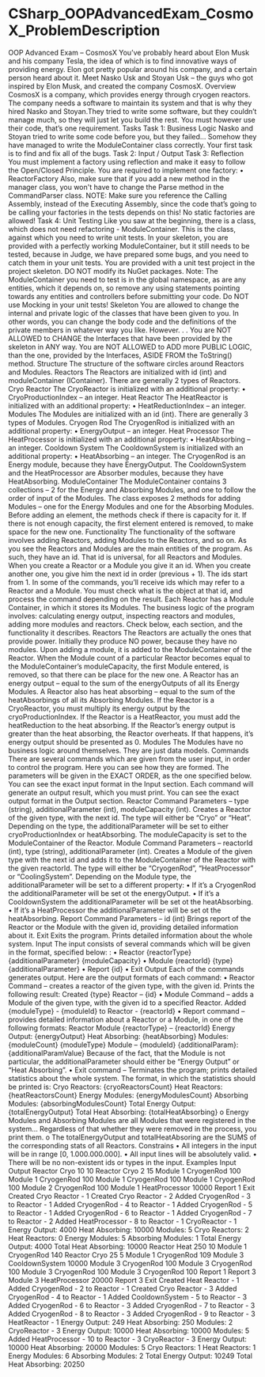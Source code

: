 # CSharp_OOPAdvancedExam_CosmoX_ProblemDescription

OOP Advanced Exam – CosmosX
You’ve probably heard about Elon Musk and his company Tesla, the idea of which is to find innovative ways of providing energy. Elon got pretty popular around his company, and a certain person heard about it. Meet Nasko Usk and Stoyan Usk – the guys who got inspired by Elon Musk, and created the company CosmosX. 
Overview
CosmosX is a company, which provides energy through cryogen reactors. The company needs a software to maintain its system and that is why they hired Nasko and Stoyаn.They tried to write some software, but they couldn’t manage much, so they will just let you build the rest. You must however use their code, that’s one requirement. 
Tasks
Task 1: Business Logic
Nasko and Stoyan tried to write some code before you, but they failed… Somehow they have managed to write the ModuleContainer class correctly. 
Your first task is to find and fix all of the bugs.
Task 2: Input / Output
Task 3: Reflection
You must implement а factory using reflection and make it easy to follow the Open/Closed Principle. You are required to implement one factory:
•	ReactorFactory
Also, make sure that if you add a new method in the manager class, you won't have to change the Parse method in the CommandParser class.
NOTE: Make sure you reference the Calling Assembly, instead of the Executing Assembly, since the code that’s going to be calling your factories in the tests depends on this!
No static factories are allowed!
Task 4: Unit Testing
Like you saw at the beginning, there is а class, which does not need refactoring - ModuleContainer. This is the class, against which you need to write unit tests. In your skeleton, you are provided with a perfectly working ModuleContainer, but it still needs to be tested, because in Judge, we have prepared some bugs, and you need to catch them in your unit tests.
You are provided with a unit test project in the project skeleton. DO NOT modify its NuGet packages.
Note: The ModuleContainer you need to test is in the global namespace, as are any entities, which it depends on, so remove any using statements pointing towards any entities and controllers before submitting your code.
Do NOT use Mocking in your unit tests!
Skeleton
You are allowed to change the internal and private logic of the classes that have been given to you. 
In other words, you can change the body code and the definitions of the private members in whatever 
way you like. 
However. . .
You are NOT ALLOWED to CHANGE the Interfaces that have been provided by the skeleton in ANY way. 
You are NOT ALLOWED to ADD more PUBLIC LOGIC, than the one, provided by the Interfaces, ASIDE FROM the ToString() method.
Structure
The structure of the software circles around Reactors and Modules.
Reactors
The Reactors are initialized with id (int) and moduleContainer (IContainer). 
There are generally 2 types of Reactors.
Cryo Reactor
The CryoReactor is initialized with an additional property:
•	CryoProductionIndex – an integer.
Heat Reactor
The HeatReactor is initialized with an additional property:
•	HeatReductionIndex – an integer.
Modules
The Modules are initialized with an id (int).
There are generally 3 types of Modules.
Cryogen Rod
The CryogenRod is initialized with an additional property:
•	EnergyOutput – an integer.
Heat Processor
The HeatProcessor is initialized with an additional property:
•	HeatAbsorbing – an integer.
Cooldown System
The CooldownSystem is initialized with an additional property:
•	HeatAbsorbing – an integer.
The CryogenRod is an Energy module, because they have EnergyOutput.
The CooldownSystem and the HeatProcessor are Absorber modules, because they have HeatAbsorbing.
ModuleContainer
The ModuleContainer contains 3 collections – 2 for the Energy and Absorbing Modules, and one to follow the order of input of the Modules. 
The class exposes 2 methods for adding Modules – one for the Energy Modules and one for the Absorbing Modules.
Before adding an element, the methods check if there is capacity for it. If there is not enough capacity, the first element entered is removed, to make space for the new one.
Functionality
The functionality of the software involves adding Reactors, adding Modules to the Reactors, and so on. As you see the Reactors and Modules are the main entities of the program. As such, they have an id. That id is universal, for all Reactors and Modules. When you create a Reactor or a Module you give it an id. When you create another one, you give him the next id in order (previous + 1). The ids start from 1.
In some of the commands, you’ll receive ids which may refer to a Reactor and a Module. You must check what is the object at that id, and process the command depending on the result.
Each Reactor has a Module Container, in which it stores its Modules. 
The business logic of the program involves: calculating energy output, inspecting reactors and modules, adding more modules and reactors.
Check below, each section, and the functionality it describes.
Reactors
The Reactors are actually the ones that provide power. Initially they produce NO power, because they have no modules. Upon adding a module, it is added to the ModuleContainer of the Reactor.
When the Module count of a particular Reactor becomes equal to the ModuleContainer’s  moduleCapacity, the first Module entered, is removed, so that there can be place for the new one.
A Reactor has an energy output – equal to the sum of the energyOutputs of all its Energy Modules.
A Reactor also has heat absorbing – equal to the sum of the heatAbsorbings of all its Absorbing Modules.
If the Reactor is a CryoReactor, you must multiply its energy output by the cryoProductionIndex.
If the Reactor is a HeatReactor, you must add the heatReduction to the heat absorbing.
If the Reactor’s energy output is greater than the heat absorbing, the Reactor overheats. If that happens, it’s energy output should be presented as 0.
Modules
The Modules have no business logic around themselves. They are just data models.
Commands
There are several commands which are given from the user input, in order to control the program. 
Here you can see how they are formed. 
The parameters will be given in the EXACT ORDER, as the one specified below. 
You can see the exact input format in the Input section.
Each command will generate an output result, which you must print.
You can see the exact output format in the Output section.
Reactor Command
Parameters – type (string), additionalParameter (int), moduleCapacity (int).
Creates a Reactor of the given type, with the next id. 
The type will either be “Cryo” or “Heat”.
Depending on the type, the additionalParameter will be set to either cryoProductionIndex or heatAbsorbing.
The moduleCapacity is set to the ModuleContainer of the Reactor.
Module Command
Parameters – reactorId (int), type (string), additionalParameter (int).
Creates a Module of the given type with the next id and adds it to the ModuleContainer of the Reactor with the given reactorId.
The type will either be “CryogenRod”, “HeatProcessor” or “CoolingSystem”.
Depending on the Module type, the additionalParameter will be set to a different property:
•	If it’s a CryogenRod the additionalParameter will be set ot the energyOutput.
•	If it’s a CooldownSystem the additionalParameter will be set ot the heatAbsorbing.
•	If it’s a HeatProcessor the additionalParameter will be set ot the heatAbsorbing.
Report Command
Parameters – id (int)
Brings report of the Reactor or the Module with the given id, providing detailed information about it.
Exit
Exits the program. Prints detailed information about the whole system.
Input
The input consists of several commands which will be given in the format, specified below:	:
•	Reactor {reactorType} {additionalParameter} {moduleCapacity}
•	Module {reactorId} {type} {additionalParameter}
•	Report {id}
•	Exit
Output
Each of the commands generates output. Here are the output formats of each command:
•	Reactor Command – creates a reactor of the given type, with the given id. Prints the following result:
Created {type} Reactor – {id}
•	Module Command – adds a Module of the given type, with the given id to a specified Reactor.
Added {moduleType} - {moduleId} to Reactor - {reactorId}
•	Report command – provides detailed information about a Reactor or a Module, in one of the following formats:
Reactor	Module
{reactorType} – {reactorId}
Energy Output: {energyOutput}
Heat Absorbing: {heatAbsorbing}
Modules: {moduleCount}	{moduleType} Module – {moduleId}
{additionalParam}: {additionalParamValue}
Because of the fact, that the Module is not particular, the additionalParameter should either be “Energy Output” or “Heat Absorbing”.
•	Exit command – Terminates the program; prints detailed statistics about the whole system. The format, in which the statistics should be printed is:
Cryo Reactors: {cryoReactorsCount}
Heat Reactors: {heatReactorsCount}
Energy Modules: {energyModulesCount}
Absorbing Modules: {absorbingModulesCount}
Total Energy Output: {totalEnergyOutput}
Total Heat Absorbing: {totalHeatAbsorbing}
o	Energy Modules and Absorbing Modules are all Modules that were registered in the system… Regardless of that whether they were removed in the process, you print them.
o	The totalEnergyOutput and totalHeatAbsoring are the SUMS of the corresponding stats of all Reactors.
Constrains
•	All integers in the input will be in range [0, 1.000.000.000].
•	All input lines will be absolutely valid.
•	There will be no non-existent ids or types in the input.
Examples
Input	Output
Reactor Cryo 10 10
Reactor Cryo 2 15
Module 1 CryogenRod 100
Module 1 CryogenRod 100
Module 1 CryogenRod 100
Module 1 CryogenRod 100
Module 2 CryogenRod 100
Module 1 HeatProcessor 10000
Report 1
Exit
	Created Cryo Reactor - 1
Created Cryo Reactor - 2
Added CryogenRod - 3 to Reactor - 1
Added CryogenRod - 4 to Reactor - 1
Added CryogenRod - 5 to Reactor - 1
Added CryogenRod - 6 to Reactor - 1
Added CryogenRod - 7 to Reactor - 2
Added HeatProcessor - 8 to Reactor - 1
CryoReactor - 1
Energy Output: 4000
Heat Absorbing: 10000
Modules: 5
Cryo Reactors: 2
Heat Reactors: 0
Energy Modules: 5
Absorbing Modules: 1
Total Energy Output: 4000
Total Heat Absorbing: 10000
Reactor Heat 250 10
Module 1 CryogenRod 140
Reactor Cryo 25 5
Module 1 CryogenRod 109
Module 3 CooldownSystem 10000
Module 3 CryogenRod 100
Module 3 CryogenRod 100
Module 3 CryogenRod 100
Module 3 CryogenRod 100
Report 1
Report 3
Module 3 HeatProcessor 20000
Report 3
Exit	Created Heat Reactor - 1
Added CryogenRod - 2 to Reactor - 1
Created Cryo Reactor - 3
Added CryogenRod - 4 to Reactor - 1
Added CooldownSystem - 5 to Reactor - 3
Added CryogenRod - 6 to Reactor - 3
Added CryogenRod - 7 to Reactor - 3
Added CryogenRod - 8 to Reactor - 3
Added CryogenRod - 9 to Reactor - 3
HeatReactor - 1
Energy Output: 249
Heat Absorbing: 250
Modules: 2
CryoReactor - 3
Energy Output: 10000
Heat Absorbing: 10000
Modules: 5
Added HeatProcessor - 10 to Reactor - 3
CryoReactor - 3
Energy Output: 10000
Heat Absorbing: 20000
Modules: 5
Cryo Reactors: 1
Heat Reactors: 1
Energy Modules: 6
Absorbing Modules: 2
Total Energy Output: 10249
Total Heat Absorbing: 20250
 

